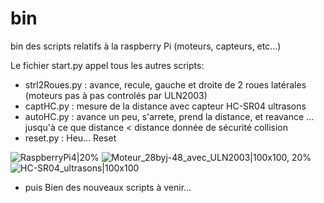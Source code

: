 # bin
bin des scripts relatifs à la raspberry Pi (moteurs, capteurs, etc...)

Le fichier start.py appel tous les autres scripts:
-	strl2Roues.py 	: avance, recule, gauche et droite de 2 roues latérales (moteurs pas à pas controlés par ULN2003)
-	captHC.py 	: mesure de la distance avec capteur HC-SR04 ultrasons
-	autoHC.py	: avance un peu, s'arrete, prend la distance, et reavance ... jusqu'à ce que distance < distance donnée de sécurité collision
-	reset.py	: Heu... Reset

![RaspberryPi4|20%](https://images.frandroid.com/wp-content/uploads/2019/06/raspberry-pi-4-1200x857.jpg?width="200px" "RaspberryPi4")
![Moteur_28byj-48_avec_ULN2003|100x100, 20%](https://market.samm.com/28byj-48-stepper-motor-uln2003-driver-card-general-in-428-25-O.png?width="40" "Moteur_28byj-48_avec_ULN2003")
![HC-SR04_ultrasons|100x100](https://images.amain.com/images/large/ose/osehc-sr04.jpg?s=100?width=100px "HC-SR04_ultrasons")

* puis Bien des nouveaux scripts à venir...
